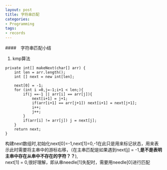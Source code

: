 ```yaml
---
layout: post  
title: 字符串匹配  
categories: 
- Programming
tags:
- records
---
```


####　字符串匹配小结

1. kmp算法  
```
private int[] makeNext(char[] arr) {
    int len = arr.length();
    int [] next = new int[len];
    
    next[0] = -1;
    for (int i =0,j=-1;i+1 < len;){
        if(j ==-1 || arr[i] == arr[j]){
            next[i+1] = j+1;
            if(arr[i+1] == arr[j+1]) next[i+1] = next[j+1];
            i++;
            j++;
        }
        if(arr[i] != arr[j]) j = next[j];
    }
    return next;
}
```
构建next数组时,初始化next[0]=-1,next[1]=0,-1在此只是用来标记状态，用来表示此时需要将主串中的游标右移，（在主串匹配是如果遇到next[j] = -1,**是不是表明主串中存在从串中不存在的字符？？**),  
next[1] = 0,很好理解，即从串needle[1]失配时，需要用needle[0]进行匹配  

